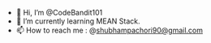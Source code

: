- 👋 Hi, I’m @CodeBandit101
- 🌱 I’m currently learning MEAN Stack.
- 📫 How to reach me : @shubhampachori90@gmail.com

<!---
CodeBandit101/CodeBandit101 is a ✨ special ✨ repository because its `README.md` (this file) appears on your GitHub profile.
You can click the Preview link to take a look at your changes.
--->
